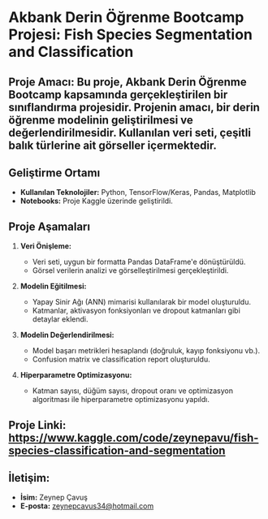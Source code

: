 # Akbank Derin Öğrenme Bootcamp Projesi: Fish Species Segmentation and Classification 

## Proje Amacı: Bu proje, Akbank Derin Öğrenme Bootcamp kapsamında gerçekleştirilen bir sınıflandırma projesidir. Projenin amacı, bir derin öğrenme modelinin geliştirilmesi ve değerlendirilmesidir. Kullanılan veri seti, çeşitli balık türlerine ait görseller içermektedir.

## Geliştirme Ortamı
- **Kullanılan Teknolojiler:** Python, TensorFlow/Keras, Pandas, Matplotlib
- **Notebooks:** Proje Kaggle üzerinde geliştirildi.

## Proje Aşamaları
1. **Veri Önişleme:** 
   - Veri seti, uygun bir formatta Pandas DataFrame'e dönüştürüldü.
   - Görsel verilerin analizi ve görselleştirilmesi gerçekleştirildi.

2. **Modelin Eğitilmesi:** 
   - Yapay Sinir Ağı (ANN) mimarisi kullanılarak bir model oluşturuldu.
   - Katmanlar, aktivasyon fonksiyonları ve dropout katmanları gibi detaylar eklendi.

3. **Modelin Değerlendirilmesi:** 
   - Model başarı metrikleri hesaplandı (doğruluk, kayıp fonksiyonu vb.).
   - Confusion matrix ve classification report oluşturuldu.

4. **Hiperparametre Optimizasyonu:** 
   - Katman sayısı, düğüm sayısı, dropout oranı ve optimizasyon algoritması ile hiperparametre optimizasyonu yapıldı.

## Proje Linki: https://www.kaggle.com/code/zeynepavu/fish-species-classification-and-segmentation

## İletişim:
- **İsim:** Zeynep Çavuş
- **E-posta:** zeynepcavus34@hotmail.com
